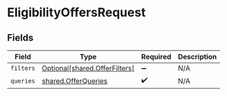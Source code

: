 # EligibilityOffersRequest


## Fields

| Field                                                                | Type                                                                 | Required                                                             | Description                                                          |
| -------------------------------------------------------------------- | -------------------------------------------------------------------- | -------------------------------------------------------------------- | -------------------------------------------------------------------- |
| `filters`                                                            | [Optional[shared.OfferFilters]](../../models/shared/offerfilters.md) | :heavy_minus_sign:                                                   | N/A                                                                  |
| `queries`                                                            | [shared.OfferQueries](../../models/shared/offerqueries.md)           | :heavy_check_mark:                                                   | N/A                                                                  |